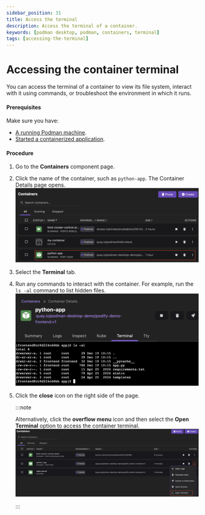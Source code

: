 ```yaml
---
sidebar_position: 31
title: Access the terminal
description: Access the terminal of a container.
keywords: [podman desktop, podman, containers, terminal]
tags: [accessing-the-terminal]
---
```


# Accessing the container terminal

You can access the terminal of a container to view its file system, interact with it using commands, or troubleshoot the environment in which it runs.

#### Prerequisites

Make sure you have:

- [A running Podman machine](/docs/podman/creating-a-podman-machine).
- [Started a containerized application](/blog/2024/10/05/kubernetes-blog#building-a-containerized-application).

#### Procedure

1. Go to the **Containers** component page. 
1. Click the name of the container, such as `python-app`. The Container Details page opens.
  ![python app container](img/python-app-container.png)
1. Select the **Terminal** tab.
1. Run any commands to interact with the container. For example, run the `ls -al` command to list hidden files.
  ![interaction with container](img/interacting-with-container.png)
1. Click the **close** icon on the right side of the page.

    :::note

    Alternatively, click the **overflow menu** icon and then select the **Open Terminal** option to access the container terminal.
    ![open the terminal](img/opening-terminal.png)
    
    :::